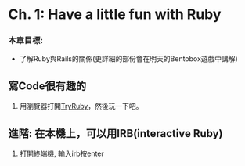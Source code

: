 # Ch. 1: Have a little fun with Ruby

### 本章目標:
* 了解Ruby與Rails的關係(更詳細的部份會在明天的Bentobox遊戲中講解)

## 寫Code很有趣的
1. 用瀏覽器打開[TryRuby](http://tryruby.org/levels/1/challenges/0)，然後玩一下吧。

## 進階: 在本機上，可以用IRB(interactive Ruby)

1. 打開終端機, 輸入irb按enter
